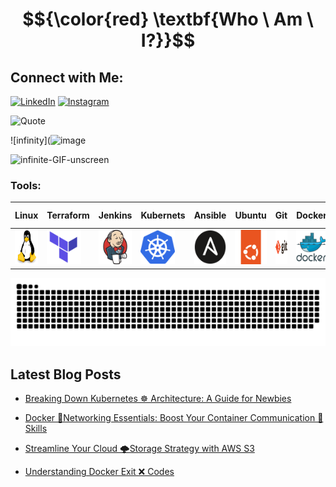 # $${\color{red} \textbf{Who \ Am \ I?}}$$


## Connect with Me:

[![LinkedIn](https://img.shields.io/badge/LinkedIn-0A66C2?style=for-the-badge&logo=linkedin&logoColor=white)](https://www.linkedin.com/in/abhipraydhoble/)
[![Instagram](https://img.shields.io/badge/Instagram-E4405F?style=for-the-badge&logo=instagram&logoColor=white)](https://www.instagram.com/im_abhipray/)
</details>

![Quote](https://quotes-github-readme.vercel.app/api?type=horizontal&theme=radical)

![infinity](![image](https://github.com/user-attachments/assets/1ca78488-fae9-44b9-8242-96fede37399b.gif)


![infinite-GIF-unscreen](https://github.com/user-attachments/assets/a0f50741-f6ab-4002-94b3-d5ba98e53fb4)
### Tools:
| Linux | Terraform | Jenkins | Kubernets | Ansible | Ubuntu | Git | Docker | Git Hub | VS Code | AWS |
|----------|----------|----------|----------|------|------|------|-------|------|------|-------|
| <img src="https://github.com/devicons/devicon/blob/master/icons/linux/linux-original.svg" title="Linux" alt="Linux" width="55" height="55"/> |  <img src="https://github.com/devicons/devicon/blob/master/icons/terraform/terraform-original.svg" title="Terraform" alt="Terraform" width="55" height="55"/> | <img src="https://github.com/devicons/devicon/blob/master/icons/jenkins/jenkins-original.svg" title="Jenkins" alt="Jenkins" width="55" height="55"/> | <img src="https://raw.githubusercontent.com/devicons/devicon/master/icons/kubernetes/kubernetes-original.svg" alt="Kubernetes" title="Kubernetes" width="55" height="55" /> | <img src="https://github.com/devicons/devicon/blob/master/icons/ansible/ansible-original.svg" title="Ansible" alt="Ansible" width="55" height="55"/> |<img src="https://github.com/devicons/devicon/blob/master/icons/ubuntu/ubuntu-original.svg" title="Ubuntu" alt="Ubuntu" width="55" height="55"/> |<img src="https://github.com/devicons/devicon/blob/master/icons/git/git-original-wordmark.svg" title="Git" alt="Git" width="55" height="55"/>|<img src="https://github.com/devicons/devicon/blob/master/icons/docker/docker-original-wordmark.svg" title="Docker" alt="Docker" width="55" height="55"/>| <img src="https://github.com/devicons/devicon/blob/master/icons/github/github-original-wordmark.svg" title="Github" alt="Github" width="55" height="55"/>| <img src="https://github.com/devicons/devicon/blob/master/icons/vscode/vscode-original-wordmark.svg" title="vscode" alt="vscode" width="55" height="55"/>| <img src="https://github.com/user-attachments/assets/a885e80a-964f-4e75-a4a6-27a063667ec7" alt="AWS" title="AWS" width="55" height="55" /> | 



<picture>
  <source
    media="(prefers-color-scheme: dark)"
    srcset="https://raw.githubusercontent.com/platane/snk/output/github-contribution-grid-snake-dark.svg"
  />
  <source
    media="(prefers-color-scheme: light)"
    srcset="https://raw.githubusercontent.com/platane/snk/output/github-contribution-grid-snake.svg"
  />
  <img
    alt="github contribution grid snake animation"
    src="https://raw.githubusercontent.com/platane/snk/output/github-contribution-grid-snake.svg"
  />
</picture>




## Latest Blog Posts
- [Breaking Down Kubernetes ☸ Architecture: A Guide for Newbies](https://www.linkedin.com/pulse/breaking-down-kubernetes-architecture-guide-newbies-abhipray-dhoble-t1wlc/?trackingId=ZHNsEZ3aRcKuC9oQ5xdJLw%3D%3D)
  
- [Docker 🐋Networking Essentials: Boost Your Container Communication 🔁 Skills](https://www.linkedin.com/pulse/docker-networking-essentials-boost-your-container-skills-dhoble-kmrjc/?trackingId=ZHNsEZ3aRcKuC9oQ5xdJLw%3D%3D)
  
- [Streamline Your Cloud 🌩️Storage Strategy with AWS S3 ](https://www.linkedin.com/pulse/streamline-your-cloud-storage-strategy-aws-s3-classes-abhipray-dhoble-8frcc?trackingId=WyDEGIUmTT6kRviuN0fGZw%3D%3D&lipi=urn%3Ali%3Apage%3Ad_flagship3_profile_view_base_recent_activity_content_view%3BSTvtWpEGSjq9zkazyqsaPQ%3D%3D)

- [Understanding Docker Exit ❌ Codes](https://www.linkedin.com/pulse/understanding-docker-exit-codesmastering-insights-flawless-dhoble-m5vlc?trackingId=WyDEGIUmTT6kRviuN0fGZw%3D%3D&lipi=urn%3Ali%3Apage%3Ad_flagship3_profile_view_base_recent_activity_content_view%3BSTvtWpEGSjq9zkazyqsaPQ%3D%3D)

  


